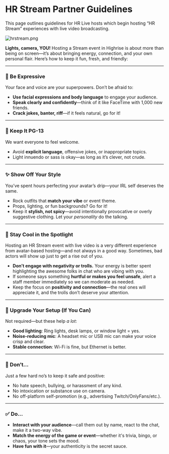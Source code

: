 # HR Stream Partner Guidelines

This page outlines guidelines for HR Live hosts which begin hosting “HR Stream” experiences with live video broadcasting.

![hrstream.png](https://cdn.highrisegame.com/hrstream.png)

**Lights, camera, YOU!** Hosting a Stream event in Highrise is about more than being on screen—it’s about bringing energy, connection, and your own personal flair. Here’s how to keep it fun, fresh, and friendly:

---

### 🌟 Be Expressive

Your face and voice are your superpowers. Don’t be afraid to:

- **Use facial expressions and body language** to engage your audience.
- **Speak clearly and confidently**—think of it like FaceTime with 1,000 new friends.
- **Crack jokes, banter, riff**—if it feels natural, go for it!

---

### 💬 Keep It PG-13

We want everyone to feel welcome.

- Avoid **explicit language**, offensive jokes, or inappropriate topics.
- Light innuendo or sass is okay—as long as it’s clever, not crude.

---

### ✨ Show Off Your Style

You’ve spent hours perfecting your avatar’s drip—your IRL self deserves the same.

- Rock outfits that **match your vibe** or event theme.
- Props, lighting, or fun backgrounds? Go for it!
- Keep it **stylish, not spicy**—avoid intentionally provocative or overly suggestive clothing. Let your *personality* do the talking.

---

### 🧠 Stay Cool in the Spotlight

Hosting an HR Stream event with live video is a very different experience from avatar-based hosting—and not always in a good way. Sometimes, bad actors will show up just to get a rise out of you.

- **Don’t engage with negativity or trolls.** Your energy is better spent highlighting the awesome folks in chat who are vibing with you.
- If someone says something **hurtful or makes you feel unsafe**, alert a staff member immediately so we can moderate as needed.
- Keep the focus on **positivity and connection**—the real ones will appreciate it, and the trolls don’t deserve your attention.

---

### 🎤 Upgrade Your Setup (If You Can)

Not required—but these help *a lot*:

- **Good lighting**: Ring lights, desk lamps, or window light = yes.
- **Noise-reducing mic**: A headset mic or USB mic can make your voice crisp and clear.
- **Stable connection**: Wi-Fi is fine, but Ethernet is better.

---

### 🚫 Don’t…

Just a few hard no’s to keep it safe and positive:

- No hate speech, bullying, or harassment of any kind.
- No intoxication or substance use on camera.
- No off-platform self-promotion (e.g., advertising Twitch/OnlyFans/etc.).

---

### ✅ Do…

- **Interact with your audience**—call them out by name, react to the chat, make it a two-way vibe.
- **Match the energy of the game or event**—whether it's trivia, bingo, or chaos, your tone sets the mood.
- **Have fun with it**—your authenticity is the secret sauce.
